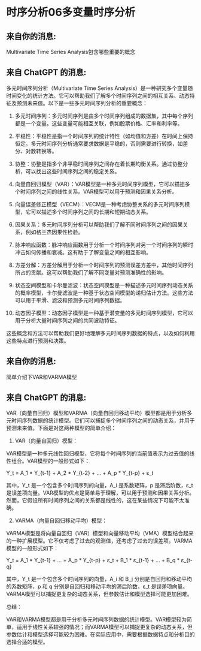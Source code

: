 # 时序分析06多变量时序分析

## 来自你的消息:
Multivariate Time Series Analysis包含哪些重要的概念

## 来自 ChatGPT 的消息:
多元时间序列分析（Multivariate Time Series Analysis）是一种研究多个变量随时间变化的统计方法。它可以帮助我们了解多个时间序列之间的相互关系、动态特征及预测未来值。以下是一些多元时间序列分析的重要概念：

1. 多元时间序列：多元时间序列是由多个时间序列组成的数据集，其中每个序列都是一个变量。这些变量可能相互关联，例如股票价格、汇率和利率等。

2. 平稳性：平稳性是指一个时间序列的统计特性（如均值和方差）在时间上保持恒定。多元时间序列分析通常要求数据是平稳的，否则需要进行转换，如差分、对数转换等。

3. 协整：协整是指多个非平稳时间序列之间存在着长期均衡关系。通过协整分析，可以找出这些时间序列之间的稳定关系。

4. 向量自回归模型（VAR）：VAR模型是一种多元时间序列模型，它可以描述多个时间序列之间的线性关系。VAR模型可以用于预测和因果关系分析。

5. 向量误差修正模型（VECM）：VECM是一种考虑协整关系的多元时间序列模型，它可以描述多个时间序列之间的长期和短期动态关系。

6. 因果关系：多元时间序列分析可以帮助我们了解不同时间序列之间的因果关系，例如格兰杰因果性检验。

7. 脉冲响应函数：脉冲响应函数用于分析一个时间序列对另一个时间序列的瞬时冲击如何传播和衰减。这有助于了解变量之间的相互影响。

8. 方差分解：方差分解用于分析一个时间序列的预测误差方差中，其他时间序列所占的贡献。这可以帮助我们了解不同变量对预测准确性的影响。

9. 状态空间模型和卡尔曼滤波：状态空间模型是一种描述多元时间序列动态关系的概率模型，卡尔曼滤波是一种基于状态空间模型的递归估计方法。这些方法可以用于平滑、滤波和预测多元时间序列数据。

10. 动态因子模型：动态因子模型是一种基于潜变量的多元时间序列模型，它可以用于分析大量时间序列之间的共同波动特征。

这些概念和方法可以帮助我们更好地理解多元时间序列数据的特点，以及如何利用这些特点进行预测和决策。

## 来自你的消息:
简单介绍下VAR和VARMA模型

## 来自 ChatGPT 的消息:
VAR（向量自回归）模型和VARMA（向量自回归移动平均）模型都是用于分析多元时间序列数据的统计模型。它们可以捕捉多个时间序列之间的动态关系，并用于预测未来值。下面是对这两种模型的简单介绍：

1. VAR（向量自回归）模型：

VAR模型是一种多元线性回归模型，它将每个时间序列的当前值表示为过去值的线性组合。VAR模型的一般形式如下：

Y_t = A_1 * Y_{t-1} + A_2 * Y_{t-2} + ... + A_p * Y_{t-p} + ε_t

其中，Y_t 是一个包含多个时间序列的向量，A_i 是系数矩阵，p 是滞后阶数，ε_t 是误差项向量。VAR模型的优点是简单易于理解，可以用于预测和因果关系分析。然而，它假设所有时间序列之间的关系都是线性的，这在某些情况下可能不太准确。

2. VARMA（向量自回归移动平均）模型：

VARMA模型是将向量自回归（VAR）模型和向量移动平均（VMA）模型结合起来的一种扩展模型。它不仅考虑了过去的观测值，还考虑了过去的误差项。VARMA模型的一般形式如下：

Y_t = A_1 * Y_{t-1} + ... + A_p * Y_{t-p} + ε_t + B_1 * ε_{t-1} + ... + B_q * ε_{t-q}

其中，Y_t 是一个包含多个时间序列的向量，A_i 和 B_j 分别是自回归和移动平均的系数矩阵，p 和 q 分别是自回归和移动平均的滞后阶数，ε_t 是误差项向量。VARMA模型可以捕捉更复杂的动态关系，但参数估计和模型选择可能更加困难。

总结：

VAR和VARMA模型都是用于分析多元时间序列数据的统计模型。VAR模型较为简单，适用于线性关系较强的情况；而VARMA模型可以捕捉更复杂的动态关系，但参数估计和模型选择可能较为困难。在实际应用中，需要根据数据特点和分析目的选择合适的模型。
